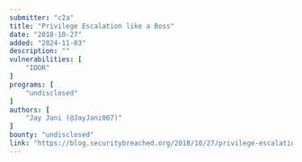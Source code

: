 ```yaml
---
submitter: "c2a"
title: "Privilege Escalation like a Boss"
date: "2018-10-27"
added: "2024-11-03"
description: ""
vulnerabilities: [
    "IDOR"
]
programs: [
    "undisclosed"
]
authors: [
    "Jay Jani (@JayJani007)"
]
bounty: "undisclosed"
link: "https://blog.securitybreached.org/2018/10/27/privilege-escalation-like-a-boss/"
---
```




